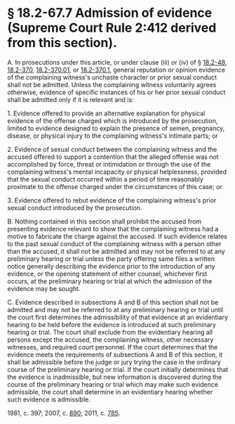 # § 18.2-67.7 Admission of evidence (Supreme Court Rule 2:412 derived from this section).

<p>A. In prosecutions under this article, or under clause (iii) or (iv) of § <a href='http://law.lis.virginia.gov/vacode/18.2-48/'>18.2-48</a>, <a href='http://law.lis.virginia.gov/vacode/18.2-370/'>18.2-370</a>, <a href='http://law.lis.virginia.gov/vacode/18.2-370.01/'>18.2-370.01</a>, or <a href='http://law.lis.virginia.gov/vacode/18.2-370.1/'>18.2-370.1</a>, general reputation or opinion evidence of the complaining witness's unchaste character or prior sexual conduct shall not be admitted. Unless the complaining witness voluntarily agrees otherwise, evidence of specific instances of his or her prior sexual conduct shall be admitted only if it is relevant and is:</p><p>1. Evidence offered to provide an alternative explanation for physical evidence of the offense charged which is introduced by the prosecution, limited to evidence designed to explain the presence of semen, pregnancy, disease, or physical injury to the complaining witness's intimate parts; or</p><p>2. Evidence of sexual conduct between the complaining witness and the accused offered to support a contention that the alleged offense was not accomplished by force, threat or intimidation or through the use of the complaining witness's mental incapacity or physical helplessness, provided that the sexual conduct occurred within a period of time reasonably proximate to the offense charged under the circumstances of this case; or</p><p>3. Evidence offered to rebut evidence of the complaining witness's prior sexual conduct introduced by the prosecution.</p><p>B. Nothing contained in this section shall prohibit the accused from presenting evidence relevant to show that the complaining witness had a motive to fabricate the charge against the accused. If such evidence relates to the past sexual conduct of the complaining witness with a person other than the accused, it shall not be admitted and may not be referred to at any preliminary hearing or trial unless the party offering same files a written notice generally describing the evidence prior to the introduction of any evidence, or the opening statement of either counsel, whichever first occurs, at the preliminary hearing or trial at which the admission of the evidence may be sought.</p><p>C. Evidence described in subsections A and B of this section shall not be admitted and may not be referred to at any preliminary hearing or trial until the court first determines the admissibility of that evidence at an evidentiary hearing to be held before the evidence is introduced at such preliminary hearing or trial. The court shall exclude from the evidentiary hearing all persons except the accused, the complaining witness, other necessary witnesses, and required court personnel. If the court determines that the evidence meets the requirements of subsections A and B of this section, it shall be admissible before the judge or jury trying the case in the ordinary course of the preliminary hearing or trial. If the court initially determines that the evidence is inadmissible, but new information is discovered during the course of the preliminary hearing or trial which may make such evidence admissible, the court shall determine in an evidentiary hearing whether such evidence is admissible.</p><p>1981, c. 397; 2007, c. <a href='http://lis.virginia.gov/cgi-bin/legp604.exe?071+ful+CHAP0890'>890</a>; 2011, c. <a href='http://lis.virginia.gov/cgi-bin/legp604.exe?111+ful+CHAP0785'>785</a>.</p>